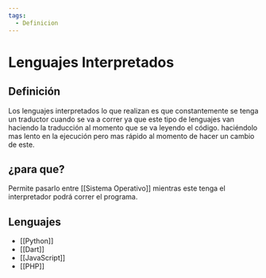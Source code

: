 ```yaml
---
tags:
  - Definicion
---
```

# Lenguajes Interpretados

## Definición 

Los lenguajes interpretados lo que realizan es que constantemente se tenga un traductor cuando se va a correr ya que este tipo de lenguajes van haciendo la traducción al momento que se va leyendo el código. haciéndolo mas lento  en la ejecución pero mas rápido al momento de hacer un cambio de este. 

## ¿para que?

Permite pasarlo entre [[Sistema Operativo]] mientras este tenga el interpretador podrá correr el programa. 

## Lenguajes

+ [[Python]]
+ [[Dart]]
+ [[JavaScript]]
+ [[PHP]]